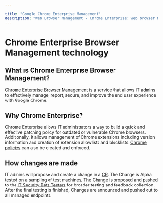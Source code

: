 ```yaml
---

title: "Google Chrome Enterprise Management"
description: "Web Browser Management - Chrome Enterprise: web browser management, configuration, patching, web browser policies, web browser health"
---
```


# Chrome Enterprise Browser Management technology

## What is Chrome Enterprise Browser Management?

[Chrome Enterprise Browser Management](https://chromeenterprise.google/browser/management/) is a service that allows IT admins to effectively manage, report, secure, and improve the end user experience with Google Chrome.

## Why Chrome Enterprise?

Chrome Enterprise allows IT administrators a way to build a quick and effective patching policy for outdated or vulnerable Chrome browsers. Additionally, it allows management of Chrome extensions including version information and creation of extension allowlists and blocklists. [Chrome policies](https://chromeenterprise.google/policies/) can also be created and enforced.


## How changes are made

IT admins will propose and create a change in a [CR](https://gitlab.com/gitlab-com/business-technology/change-management). The Change is Alpha tested on a sampling of test machines. The Change is proposed and pushed to the [IT Security Beta Testers](https://handbook.gitlab.com/handbook/business-technology/it/security/) for broader testing and feedback collection. After the final testing is finished, Changes are announced and pushed out to all managed endpoints. 